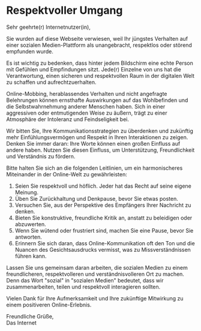 # Respektvoller Umgang

Sehr geehrte(r) Internetnutzer(in),

Sie wurden auf diese Webseite verwiesen, weil Ihr jüngstes Verhalten auf einer sozialen Medien-Plattform als unangebracht, respektlos oder störend empfunden wurde.

Es ist wichtig zu bedenken, dass hinter jedem Bildschirm eine echte Person mit Gefühlen und Empfindungen sitzt. Jede(r) Einzelne von uns hat die Verantwortung, einen sicheren und respektvollen Raum in der digitalen Welt zu schaffen und aufrechtzuerhalten. 

Online-Mobbing, herablassendes Verhalten und nicht angefragte Belehrungen können ernsthafte Auswirkungen auf das Wohlbefinden und die Selbstwahrnehmung anderer Menschen haben. Sich in einer aggressiven oder entmutigenden Weise zu äußern, trägt zu einer Atmosphäre der Intoleranz und Feindseligkeit bei.

Wir bitten Sie, Ihre Kommunikationsstrategien zu überdenken und zukünftig mehr Einfühlungsvermögen und Respekt in Ihren Interaktionen zu zeigen. Denken Sie immer daran: Ihre Worte können einen großen Einfluss auf andere haben. Nutzen Sie diesen Einfluss, um Unterstützung, Freundlichkeit und Verständnis zu fördern.

Bitte halten Sie sich an die folgenden Leitlinien, um ein harmonischeres Miteinander in der Online-Welt zu gewährleisten:

1. Seien Sie respektvoll und höflich. Jeder hat das Recht auf seine eigene Meinung.
2. Üben Sie Zurückhaltung und Denkpause, bevor Sie etwas posten.
3. Versuchen Sie, aus der Perspektive des Empfängers Ihrer Nachricht zu denken.
4. Bieten Sie konstruktive, freundliche Kritik an, anstatt zu beleidigen oder abzuwerten.
5. Wenn Sie wütend oder frustriert sind, machen Sie eine Pause, bevor Sie antworten.
6. Erinnern Sie sich daran, dass Online-Kommunikation oft den Ton und die Nuancen des Gesichtsausdrucks vermisst, was zu Missverständnissen führen kann.

Lassen Sie uns gemeinsam daran arbeiten, die sozialen Medien zu einem freundlicheren, respektvolleren und verständnisvolleren Ort zu machen. Denn das Wort "sozial" in "sozialen Medien" bedeutet, dass wir zusammenarbeiten, teilen und respektvoll interagieren sollten.

Vielen Dank für Ihre Aufmerksamkeit und Ihre zukünftige Mitwirkung zu einem positiveren Online-Erlebnis. 

Freundliche Grüße,  
Das Internet
